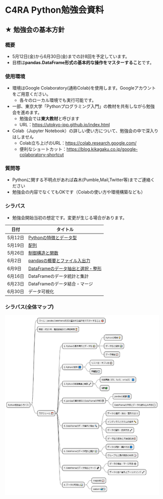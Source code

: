 # C4RA Python勉強会資料

## ★ 勉強会の基本方針
### 概要
* 5月12日(金)から6月30日(金)までの計8回を予定しています。
* 目標は**pandas.DataFrame形式の基本的な操作をマスターすること**です。

### 使用環境
* 環境はGoogle Colaboratory(通称Colab)を使用します。Googleアカウントをご用意ください。
  * 各々のローカル環境でも実行可能です。
* 一部、東京大学「Pythonプログラミング入門」の教材を共有しながら勉強会を進めます。
  * 勉強会では**東大教材**と呼びます
  * URL：https://utokyo-ipp.github.io/index.html
* Colab（Jupyter Notebook）の詳しい使い方について、勉強会の中で深入りはしません
  * Colab立ち上げのURL：https://colab.research.google.com/
  * 便利なショートカット：https://blog.kikagaku.co.jp/google-colaboratory-shortcut

### 質問等
* Pythonに関する不明点があれば森木(Pumble,Mail,Twitter等)までご連絡ください
* 勉強会の内容でなくてもOKです（Colabの使い方や環境構築なども）

### シラバス
* 勉強会開始当初の想定です。変更が生じる場合があります。

| 日付    | タイトル                               |
|--------|--------------------------------------|
| 5月12日 | [Pythonの特徴とデータ型](./0512/0512_Tutorial.ipynb) |
| 5月19日 | [配列](./0519/0519_Tutorial.ipynb)              |
| 5月26日 | [制御構造と関数](./0526/0526_Tutorial.ipynb)     |
| 6月2日  | [pandasの概要とファイル入出力](./0602/0602_Tutorial.ipynb) |
| 6月9日  | [DataFrameのデータ抽出と選択・整形](./0609/0609_Tutorial.ipynb) |
| 6月16日  | DataFrameのデータ統計と集計 |
| 6月23日  | DataFrameのデータ結合・マージ |
| 6月30日  | データ可視化 |


  
### シラバス(全体マップ)
![Syllibus](./mindmap_for_pythonsyllabus.png "C4RA Python勉強会シラバス")